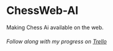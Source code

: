 # ChessWeb-AI
Making Chess Ai available on the web.

###### Follow along with my progress on [Trello](https://trello.com/b/hEI5JMIi/chessweb-ai)
